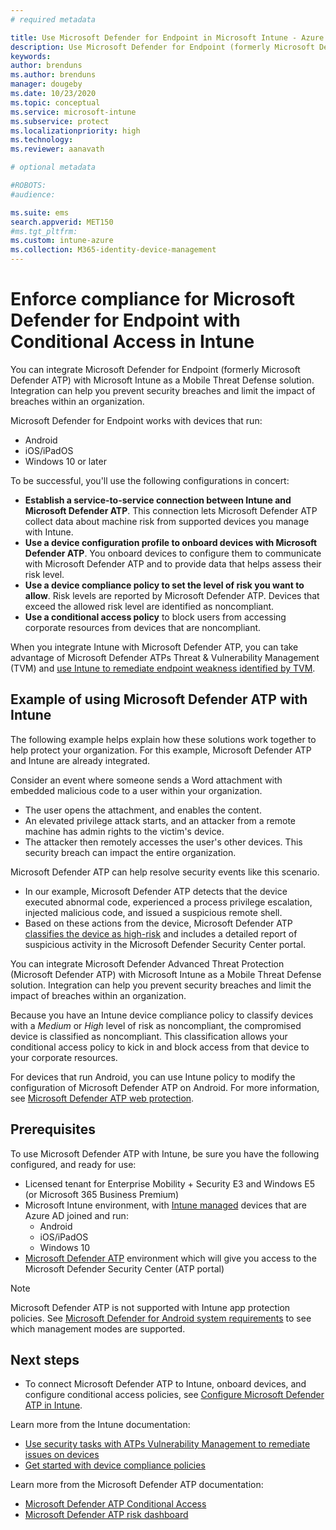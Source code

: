 ```yaml
---
# required metadata

title: Use Microsoft Defender for Endpoint in Microsoft Intune - Azure | Microsoft Docs
description: Use Microsoft Defender for Endpoint (formerly Microsoft Defender ATP) with Intune, including setup and configuration, onboarding of your Intune devices, and then use a devices Defender for Endpoint risk assessment with your Intune device compliance and conditional access policies to protect network resources.
keywords:
author: brenduns 
ms.author: brenduns
manager: dougeby
ms.date: 10/23/2020
ms.topic: conceptual
ms.service: microsoft-intune
ms.subservice: protect
ms.localizationpriority: high
ms.technology:
ms.reviewer: aanavath

# optional metadata

#ROBOTS:
#audience:

ms.suite: ems
search.appverid: MET150
#ms.tgt_pltfrm:
ms.custom: intune-azure
ms.collection: M365-identity-device-management
---
```



# Enforce compliance for Microsoft Defender for Endpoint with Conditional Access in Intune

You can integrate Microsoft Defender for Endpoint (formerly Microsoft Defender ATP) with Microsoft Intune as a Mobile Threat Defense solution. Integration can help you prevent security breaches and limit the impact of breaches within an organization.

Microsoft Defender for Endpoint works with devices that run:
- Android
- iOS/iPadOS
- Windows 10 or later

To be successful, you'll use the following configurations in concert:

- **Establish a service-to-service connection between Intune and Microsoft Defender ATP**. This connection lets Microsoft Defender ATP collect data about machine risk from supported devices you manage with Intune.
- **Use a device configuration profile to onboard devices with Microsoft Defender ATP**. You onboard devices to configure them to communicate with Microsoft Defender ATP and to provide data that helps assess their risk level.
- **Use a device compliance policy to set the level of risk you want to allow**. Risk levels are reported by Microsoft Defender ATP. Devices that exceed the allowed risk level are identified as noncompliant.
- **Use a conditional access policy** to block users from accessing corporate resources from devices that are noncompliant.

When you integrate Intune with Microsoft Defender ATP, you can take advantage of Microsoft Defender ATPs Threat & Vulnerability Management (TVM) and [use Intune to remediate endpoint weakness identified by TVM](atp-manage-vulnerabilities.md).

## Example of using Microsoft Defender ATP with Intune

The following example helps explain how these solutions work together to help protect your organization. For this example, Microsoft Defender ATP and Intune are already integrated.

Consider an event where someone sends a Word attachment with embedded malicious code to a user within your organization.

- The user opens the attachment, and enables the content.
- An elevated privilege attack starts, and an attacker from a remote machine has admin rights to the victim's device.
- The attacker then remotely accesses the user's other devices. This security breach can impact the entire organization.

Microsoft Defender ATP can help resolve security events like this scenario.

- In our example, Microsoft Defender ATP detects that the device executed abnormal code, experienced a process privilege escalation, injected malicious code, and issued a suspicious remote shell.
- Based on these actions from the device, Microsoft Defender ATP [classifies the device as high-risk](/windows/security/threat-protection/microsoft-defender-atp/alerts-queue#severity) and includes a detailed report of suspicious activity in the Microsoft Defender Security Center portal.

You can integrate Microsoft Defender Advanced Threat Protection (Microsoft Defender ATP) with Microsoft Intune as a Mobile Threat Defense solution. Integration can help you prevent security breaches and limit the impact of breaches within an organization.

Because you have an Intune device compliance policy to classify devices with a *Medium* or *High* level of risk as noncompliant, the compromised device is classified as noncompliant. This classification allows your conditional access policy to kick in and block access from that device to your corporate resources.

For devices that run Android, you can use Intune policy to modify the configuration of Microsoft Defender ATP on Android. For more information, see [Microsoft Defender ATP web protection](../protect/advanced-threat-protection-manage-android.md).

## Prerequisites

To use Microsoft Defender ATP with Intune, be sure you have the following configured, and ready for use:

- Licensed tenant for Enterprise Mobility + Security E3 and Windows E5 (or Microsoft 365 Business Premium)
- Microsoft Intune environment, with [Intune managed](../enrollment/windows-enroll.md) devices that are Azure AD joined and run:
  - Android
  - iOS/iPadOS
  - Windows 10
- [Microsoft Defender ATP](/windows/security/threat-protection/microsoft-defender-atp/microsoft-defender-advanced-threat-protection) environment which will give you access to the Microsoft Defender Security Center (ATP portal)

> [!NOTE]
> Microsoft Defender ATP is not supported with Intune app protection policies. See [Microsoft Defender for Android system requirements](/windows/security/threat-protection/microsoft-defender-atp/microsoft-defender-atp-android#system-requirements) to see which management modes are supported. 

## Next steps

- To connect Microsoft Defender ATP to Intune, onboard devices, and configure conditional access policies, see [Configure Microsoft Defender ATP in Intune](../protect/advanced-threat-protection-configure.md).

Learn more from the Intune documentation:

- [Use security tasks with ATPs Vulnerability Management to remediate issues on devices](atp-manage-vulnerabilities.md)
- [Get started with device compliance policies](device-compliance-get-started.md)

Learn more from the Microsoft Defender ATP documentation:

- [Microsoft Defender ATP Conditional Access](/windows/security/threat-protection/microsoft-defender-atp/conditional-access)
- [Microsoft Defender ATP risk dashboard](/windows/security/threat-protection/microsoft-defender-atp/security-operations-dashboard)
